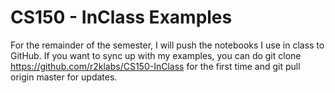 # CS150 - InClass Examples
For the remainder of the semester, I will push the notebooks I use in class to GitHub. If you want to sync up with my examples, you can do git clone https://github.com/r2klabs/CS150-InClass for the first time and git pull origin master for updates.